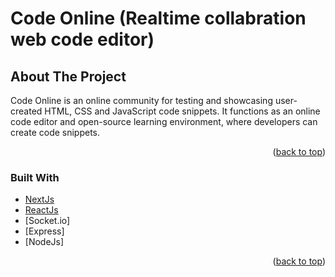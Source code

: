 
# Code Online (Realtime collabration web code editor)

<!-- ABOUT THE PROJECT -->
## About The Project




Code Online is an online community for testing and showcasing user-created HTML, CSS and JavaScript code snippets. It functions as an online code editor and open-source learning environment, where developers can create code snippets.

<p align="right">(<a href="#top">back to top</a>)</p>



### Built With

* [NextJs](https://nextjs.org/)
* [ReactJs](https://reactjs.org/)
* [Socket.io]
* [Express]
* [NodeJs]

<p align="right">(<a href="#top">back to top</a>)</p>




